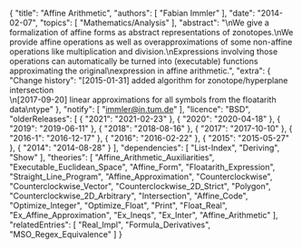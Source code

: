 {
    "title": "Affine Arithmetic",
    "authors": [
        "Fabian Immler"
    ],
    "date": "2014-02-07",
    "topics": [
        "Mathematics/Analysis"
    ],
    "abstract": "\nWe give a formalization of affine forms as abstract representations of zonotopes.\nWe provide affine operations as well as overapproximations of some non-affine operations like multiplication and division.\nExpressions involving those operations can automatically be turned into (executable) functions approximating the original\nexpression in affine arithmetic.",
    "extra": {
        "Change history": "[2015-01-31] added algorithm for zonotope/hyperplane intersection<br>\n[2017-09-20] linear approximations for all symbols from the floatarith data\ntype"
    },
    "notify": [
        "immler@in.tum.de"
    ],
    "licence": "BSD",
    "olderReleases": [
        {
            "2021": "2021-02-23"
        },
        {
            "2020": "2020-04-18"
        },
        {
            "2019": "2019-06-11"
        },
        {
            "2018": "2018-08-16"
        },
        {
            "2017": "2017-10-10"
        },
        {
            "2016-1": "2016-12-17"
        },
        {
            "2016": "2016-02-22"
        },
        {
            "2015": "2015-05-27"
        },
        {
            "2014": "2014-08-28"
        }
    ],
    "dependencies": [
        "List-Index",
        "Deriving",
        "Show"
    ],
    "theories": [
        "Affine_Arithmetic_Auxiliarities",
        "Executable_Euclidean_Space",
        "Affine_Form",
        "Floatarith_Expression",
        "Straight_Line_Program",
        "Affine_Approximation",
        "Counterclockwise",
        "Counterclockwise_Vector",
        "Counterclockwise_2D_Strict",
        "Polygon",
        "Counterclockwise_2D_Arbitrary",
        "Intersection",
        "Affine_Code",
        "Optimize_Integer",
        "Optimize_Float",
        "Print",
        "Float_Real",
        "Ex_Affine_Approximation",
        "Ex_Ineqs",
        "Ex_Inter",
        "Affine_Arithmetic"
    ],
    "relatedEntries": [
        "Real_Impl",
        "Formula_Derivatives",
        "MSO_Regex_Equivalence"
    ]
}
